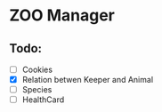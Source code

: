 # ZOO Manager

## Todo:
- [ ] Cookies
- [X] Relation betwen Keeper and Animal
- [ ] Species
- [ ] HealthCard